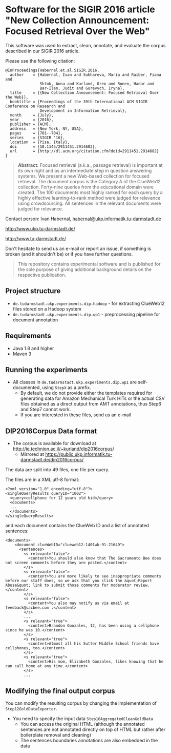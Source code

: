 # Software for the SIGIR 2016 article "New Collection Announcement: Focused Retrieval Over the Web"

This software was used to extract, clean, annotate, and evaluate the corpus described in our SIGIR 2016 article. 

Please use the following citation:

```
@InProceedings{Habernal.et.al.SIGIR.2016,
  author    = {Habernal, Ivan and Sukhareva, Maria and Raiber, Fiana and
               Shtok, Anna and Kurland, Oren and Ronen, Hadar and
               Bar-Ilan, Judit and Gurevych, Iryna},
  title     = {{New Collection Announcement: Focused Retrieval Over the Web}},
  booktitle = {Proceedings of the 39th International ACM SIGIR Conference on Research and
               Development in Information Retrieval},
  month     = {July},
  year      = {2016},
  publisher = {ACM},
  address   = {New York, NY, USA},
  pages     = {701--704},
  series    = {SIGIR '16},
  location  = {Pisa, Italy},
  doi       = {10.1145/2911451.2914682},
  url       = {http://dl.acm.org/citation.cfm?doid=2911451.2914682}
}
```

> **Abstract:** Focused retrieval (a.k.a., passage retrieval) is important at its own right and as an intermediate step in question answering systems. We present a new Web-based collection for focused retrieval. The document corpus is the Category A of the ClueWeb12 collection. Forty-nine queries from the educational domain were created. The 100 documents most highly ranked for each query by a highly effective learning-to-rank method were judged for relevance using crowdsourcing. All sentences in the relevant documents were judged for relevance.


Contact person: Ivan Habernal, habernal@ukp.informatik.tu-darmstadt.de

http://www.ukp.tu-darmstadt.de/

http://www.tu-darmstadt.de/


Don't hesitate to send us an e-mail or report an issue, if something is broken (and it shouldn't be) or if you have further questions.

> This repository contains experimental software and is published for the sole purpose of giving additional background details on the respective publication. 

## Project structure

* `de.tudarmstadt.ukp.experiments.dip.hadoop` - for extracting ClueWeb12 files stored on a Hadoop system
* `de.tudarmstadt.ukp.experiments.dip.wp1` - preprocessing pipeline for document annotation

## Requirements

* Java 1.8 and higher
* Maven 3

## Running the experiments

* All classes in `de.tudarmstadt.ukp.experiments.dip.wp1` are self-documented, using `StepX` as a prefix.
    * By default, we do not provide either the templates required for generating data for Amazon Mechanical Turk HITs or
the actual CSV files obtained as a direct output from AMT annotations, thus Step6 and Step7 cannot work.
    * If you are interested in these files, send us an e-mail


## DIP2016Corpus Data format

* The corpus is available for download at http://ie.technion.ac.il/~kurland/dip2016corpus/
    * Mirrored at https://public.ukp.informatik.tu-darmstadt.de/dip2016corpus/

The data are split into 49 files, one file per query.

The files are in a XML utf-8 format:

```
<?xml version="1.0" encoding="utf-8"?>
<singleQueryResults queryID="1002">
  <query>cellphone for 12 years old kid</query>
  <documents>
  ...
  </documents>
</singleQueryResults>
```

and each document contains the ClueWeb ID and a list of annotated sentences:

```
<documents>
    <document clueWebID="clueweb12-1401wb-91-21649">
      <sentences>
        <s relevant="false">
          <content>You should also know that The Sacramento Bee does not screen comments before they are posted.</content>
        </s>
        <s relevant="false">
          <content>You are more likely to see inappropriate comments before our staff does, so we ask that you click the &quot;Report Abuse&quot; link to submit those comments for moderator review.</content>
        </s>
        <s relevant="false">
          <content>You also may notify us via email at feedback@sacbee.com .</content>
        </s>
        ...
        <s relevant="true">
          <content>Brandon Gonzales, 12, has been using a cellphone since he was 10.</content>
        </s>
        <s relevant="true">
          <content>Almost all his Sutter Middle School friends have cellphones, too.</content>
        </s>
        <s relevant="true">
          <content>His mom, Elizabeth Gonzales, likes knowing that he can call home at any time.</content>
        </s>
        ...
```

## Modifying the final output corpus

You can modify the resulting corpus by changing the implementation of `Step12GoldDataExporter`.

* You need to specify the input data ``Step10AggregatedCleanGoldData``
    * You can access the original HTML (although the annotated sentences are not annotated directly
    on top of HTML but rather after boilerplate removal and cleaning)
    * The sentences boundaries annotations are also embedded in the data
